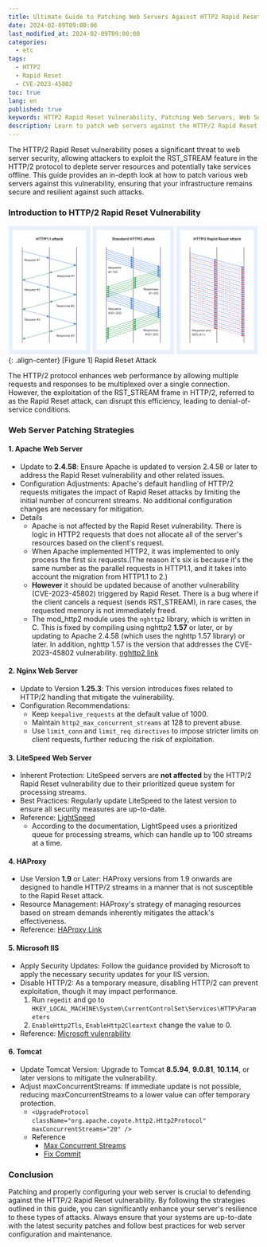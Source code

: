 ```yaml
---
title: Ultimate Guide to Patching Web Servers Against HTTP2 Rapid Reset Vulnerability
date: 2024-02-09T09:00:00
last_modified_at: 2024-02-09T09:00:00
categories:
  - etc
tags:
  - HTTP2
  - Rapid Reset
  - CVE-2023-45802
toc: true  
lang: en
published: true
keywords: HTTP2 Rapid Reset Vulnerability, Patching Web Servers, Web Server Security, CVE-2023-45802, HTTP2 RST_STREAM Exploit
description: Learn to patch web servers against the HTTP/2 Rapid Reset vulnerability with our guide. Secure Apache, Nginx, LiteSpeed, HAProxy, IIS, and Tomcat from DoS attacks and ensure your infrastructure's resilience.
---
```


The HTTP/2 Rapid Reset vulnerability poses a significant threat to web server security, allowing attackers to exploit the RST_STREAM feature in the HTTP/2 protocol to deplete server resources and potentially take services offline. This guide provides an in-depth look at how to patch various web servers against this vulnerability, ensuring that your infrastructure remains secure and resilient against such attacks.

### Introduction to HTTP/2 Rapid Reset Vulnerability
![Rapid Reset](../../img/240101_RapidReset_6.png){: .align-center}
\[Figure 1\] Rapid Reset Attack

The HTTP/2 protocol enhances web performance by allowing multiple requests and responses to be multiplexed over a single connection. However, the exploitation of the RST_STREAM frame in HTTP/2, referred to as the Rapid Reset attack, can disrupt this efficiency, leading to denial-of-service conditions.  

### Web Server Patching Strategies
#### 1. Apache Web Server

- Update to **2.4.58**: Ensure Apache is updated to version 2.4.58 or later to address the Rapid Reset vulnerability and other related issues.
- Configuration Adjustments: Apache's default handling of HTTP/2 requests mitigates the impact of Rapid Reset attacks by limiting the initial number of concurrent streams. No additional configuration changes are necessary for mitigation.  
- Details
  - Apache is not affected by the Rapid Reset vulnerability. There is logic in HTTP2 requests that does not allocate all of the server's resources based on the client's request.
  - When Apache implemented HTTP2, it was implemented to only process the first six requests.(The reason it's six is because it's the same number as the parallel requests in HTTP1.1, and it takes into account the migration from HTTP1.1 to 2.)  
  - **However** it should be updated because of another vulnerability (CVE-2023-45802) triggered by Rapid Reset. There is a bug where if the client cancels a request (sends RST_STREAM), in rare cases, the requested memory is not immediately freed.  
  - The mod_http2 module uses the `nghttp2` library, which is written in C. This is fixed by compiling using nghttp2 **1.57** or later, or by updating to Apache 2.4.58 (which uses the nghttp 1.57 library) or later.
In addition, nghttp 1.57 is the version that addresses the CVE-2023-45802 vulnerability. [nghttp2 link](https://github.com/nghttp2/nghttp2/releases/tag/v1.57.0)  

#### 2. Nginx Web Server
- Update to Version **1.25.3**: This version introduces fixes related to HTTP/2 handling that mitigate the vulnerability.
- Configuration Recommendations:
  - Keep `keepalive_requests` at the default value of 1000.
  - Maintain `http2_max_concurrent_streams` at 128 to prevent abuse.
  - Use `limit_conn` and `limit_req directives` to impose stricter limits on client requests, further reducing the risk of exploitation.  


#### 3. LiteSpeed Web Server
- Inherent Protection: LiteSpeed servers are **not affected** by the HTTP/2 Rapid Reset vulnerability due to their prioritized queue system for processing streams.  
- Best Practices: Regularly update LiteSpeed to the latest version to ensure all security measures are up-to-date.  
- Reference: [LightSpeed](https://blog.litespeedtech.com/2023/10/11/rapid-reset-http-2-vulnerablilty/)
  - According to the documentation, LightSpeed uses a prioritized queue for processing streams, which can handle up to 100 streams at a time.  

#### 4. HAProxy
- Use Version **1.9** or Later: HAProxy versions from 1.9 onwards are designed to handle HTTP/2 streams in a manner that is not susceptible to the Rapid Reset attack.
- Resource Management: HAProxy's strategy of managing resources based on stream demands inherently mitigates the attack's effectiveness.  
- Reference: [HAProxy Link](https://www.haproxy.com/blog/haproxy-is-not-affected-by-the-http-2-rapid-reset-attack-cve-2023-44487)

#### 5. Microsoft IIS
- Apply Security Updates: Follow the guidance provided by Microsoft to apply the necessary security updates for your IIS version.
- Disable HTTP/2: As a temporary measure, disabling HTTP/2 can prevent exploitation, though it may impact performance.  
  1. Run `regedit` and go to `HKEY_LOCAL_MACHINE\System\CurrentControlSet\Services\HTTP\Parameters`
  2. `EnableHttp2Tls`, `EnableHttp2Cleartext` change the value to 0.
- Reference: [Microsoft vulenrability](https://msrc.microsoft.com/update-guide/vulnerability/CVE-2023-44487)

#### 6. Tomcat
- Update Tomcat Version: Upgrade to Tomcat **8.5.94**, **9.0.81**, **10.1.14**, or later versions to mitigate the vulnerability.
- Adjust maxConcurrentStreams: If immediate update is not possible, reducing maxConcurrentStreams to a lower value can offer temporary protection.
  - `<UpgradeProtocol className="org.apache.coyote.http2.Http2Protocol" maxConcurrentStreams="20" />` 
  - Reference
    - [Max Concurrent Streams](https://tomcat.apache.org/tomcat-10.1-doc/config/http2.html)
    - [Fix Commit](https://github.com/apache/tomcat/commit/9cdfe25bad707f34b3e5da2994f3f1952a163c3e)

### Conclusion
Patching and properly configuring your web server is crucial to defending against the HTTP/2 Rapid Reset vulnerability. By following the strategies outlined in this guide, you can significantly enhance your server's resilience to these types of attacks. Always ensure that your systems are up-to-date with the latest security patches and follow best practices for web server configuration and maintenance.